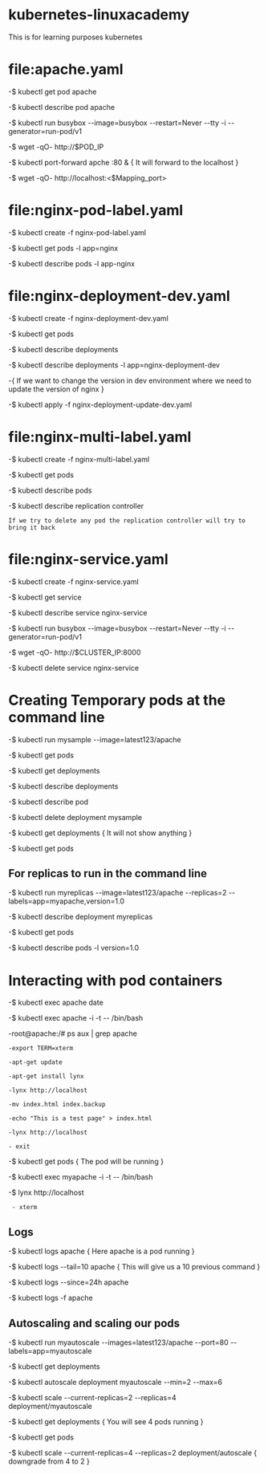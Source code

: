 # kubernetes-linuxacademy
This is for learning purposes kubernetes
# file:apache.yaml

  -$ kubectl get pod apache
  
  -$ kubectl describe pod apache
  
  -$ kubectl run busybox --image=busybox --restart=Never --tty -i --generator=run-pod/v1
  
  -$ wget -qO- http://$POD_IP
  
  -$ kubectl port-forward apche :80 & { It will forward to the localhost }
  
  -$ wget -qO- http://localhost:<$Mapping_port>
  
# file:nginx-pod-label.yaml

  -$ kubectl create -f nginx-pod-label.yaml
  
  -$ kubectl get pods -l app=nginx
  
  -$ kubectl describe pods -l app-nginx
  
# file:nginx-deployment-dev.yaml

  -$ kubectl create -f nginx-deployment-dev.yaml
  
  -$ kubectl get pods
  
  -$ kubectl describe deployments
  
  -$ kubectl describe deployments -l app=nginx-deployment-dev
  
  -{ If we want to change the version in dev environment where we need to update the version of nginx } 
    
  -$ kubectl apply -f nginx-deployment-update-dev.yaml
  
# file:nginx-multi-label.yaml
  
  -$ kubectl create -f nginx-multi-label.yaml
  
  -$ kubectl get pods
  
  -$ kubectl describe pods
  
  -$ kubectl describe replication controller
  
    If we try to delete any pod the replication controller will try to bring it back

# file:nginx-service.yaml

 -$ kubectl create -f nginx-service.yaml
 
 -$ kubectl get service 
 
 -$ kubectl describe service nginx-service
 
 -$ kubectl run busybox --image=busybox --restart=Never --tty -i --generator=run-pod/v1
 
 -$ wget -qO- http://$CLUSTER_IP:8000
 
 -$ kubectl delete service nginx-service
 
# Creating Temporary pods at the command line

 -$ kubectl run mysample --image=latest123/apache 
 
 -$ kubectl get pods
 
 -$ kubectl get deployments
 
 -$ kubectl describe deployments 
 
 -$ kubectl describe pod <running pod>
 
 -$ kubectl delete deployment mysample
 
 -$ kubectl get deployments { It will not show anything }
 
 -$ kubectl get pods
 
 ## For replicas to run in the command line 
  
  -$ kubectl run myreplicas --image=latest123/apache --replicas=2 --labels=app=myapache,version=1.0
  
  -$ kubectl describe deployment myreplicas
  
  -$ kubectl get pods
  
  -$ kubectl describe pods -l version=1.0
  
  # Interacting with pod containers
  
  -$ kubectl exec apache date
  
  -$ kubectl exec apache -i -t -- /bin/bash
  
  -root@apache:/# ps aux | grep apache
  
    -export TERM=xterm
    
    -apt-get update
    
    -apt-get install lynx
    
    -lynx http://localhost
    
    -mv index.html index.backup
    
    -echo "This is a test page" > index.html
    
    -lynx http://localhost
    
    - exit
    
  -$ kubectl get pods { The pod will be running }
  
  -$ kubectl exec myapache -i -t -- /bin/bash
  
  -$ lynx http://localhost
  
     - xterm
     
## Logs 

-$ kubectl logs apache { Here apache is a pod running }

-$ kubectl logs --tail=10 apache { This will give us a 10 previous command }

-$ kubectl logs --since=24h apache

-$ kubectl logs -f apache 

## Autoscaling and scaling our pods

-$ kubectl run myautoscale --images=latest123/apache --port=80 --labels=app=myautoscale

-$ kubectl get deployments

-$ kubectl autoscale deployment myautoscale --min=2 --max=6

-$ kubectl scale --current-replicas=2 --replicas=4 deployment/myautoscale

-$ kubectl get deployments { You will see 4 pods running }

-$ kubectl get pods

-$ kubectl scale --current-replicas=4 --replicas=2 deployment/autoscale { downgrade from 4 to 2 }




